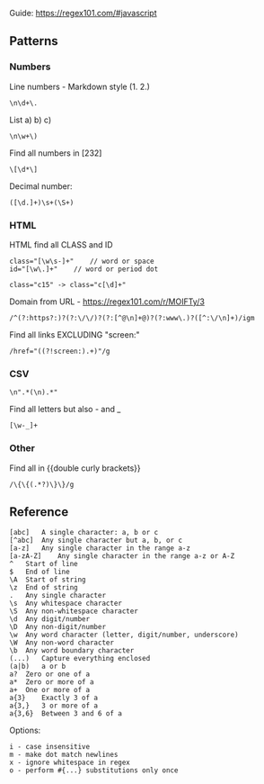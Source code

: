 Guide: https://regex101.com/#javascript

## Patterns

### Numbers

Line numbers - Markdown style (1. 2.)

	\n\d+\.

List a) b) c)

	\n\w+\)

Find all numbers in [232]

	\[\d*\]

Decimal number:

	([\d.]+)\s+(\S+)


### HTML

HTML find all CLASS and ID

	class="[\w\s-]+"	// word or space
	id="[\w\.]+"	// word or period dot

	class="c15" -> class="c[\d]+"

Domain from URL - https://regex101.com/r/MOIFTy/3

	/^(?:https?:)?(?:\/\/)?(?:[^@\n]+@)?(?:www\.)?([^:\/\n]+)/igm

Find all links EXCLUDING "screen:"

	/href="((?!screen:).+)"/g


### CSV

	\n".*(\n).*"

Find all letters but also - and _

	[\w-_]+

### Other

Find all in {{double curly brackets}}

	/\{\{(.*?)\}\}/g


## Reference

	[abc]	A single character: a, b or c
	[^abc]	Any single character but a, b, or c
	[a-z]	Any single character in the range a-z
	[a-zA-Z]	Any single character in the range a-z or A-Z
	^	Start of line
	$	End of line
	\A	Start of string
	\z	End of string
	.	Any single character
	\s	Any whitespace character
	\S	Any non-whitespace character
	\d	Any digit/number
	\D	Any non-digit/number
	\w	Any word character (letter, digit/number, underscore)
	\W	Any non-word character
	\b	Any word boundary character
	(...)	Capture everything enclosed
	(a|b)	a or b
	a?	Zero or one of a
	a*	Zero or more of a
	a+	One or more of a
	a{3}	Exactly 3 of a
	a{3,}	3 or more of a
	a{3,6}	Between 3 and 6 of a

Options:

	i - case insensitive
	m - make dot match newlines
	x - ignore whitespace in regex
	o - perform #{...} substitutions only once
